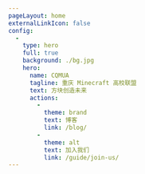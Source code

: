 ```yaml
---
pageLayout: home
externalLinkIcon: false
config:
  -
    type: hero
    full: true
    background: ./bg.jpg
    hero:
      name: CQMUA
      tagline: 重庆 Minecraft 高校联盟
      text: 方块创造未来
      actions:
        -
          theme: brand
          text: 博客
          link: /blog/
        -
          theme: alt
          text: 加入我们
          link: /guide/join-us/
---
```

